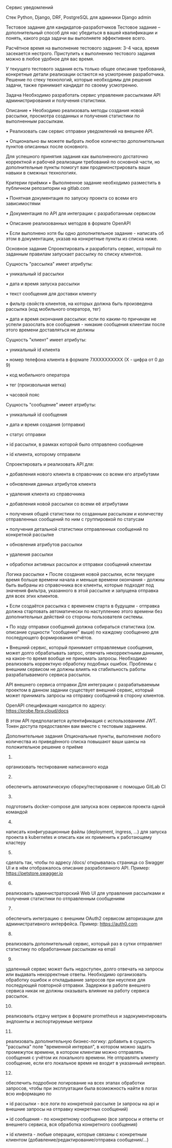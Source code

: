Сервис уведомлений

Стек Python, Django, DRF, PostgreSQL
для админики Django admin

Тестовое задание для кандидатов-разработчиков
Тестовое задание – дополнительный способ для нас убедиться в вашей квалификации и понять, какого рода задачи вы выполняете эффективнее всего.

Расчётное время на выполнение тестового задания: 3-4 часа, время засекается нестрого. Приступить к выполнению тестового задания можно в любое удобное для вас время.

У текущего тестового задания есть только общее описание требований, конкретные детали реализации остаются на усмотрение разработчика. Решение по стеку технологий, которые необходимы для решения задачи, также принимает кандидат по своему усмотрению.

Задача
Необходимо разработать сервис управления рассылками API администрирования и получения статистики.

Описание
•
Необходимо реализовать методы создания новой рассылки, просмотра созданных и получения статистики по выполненным рассылкам.

•
Реализовать сам сервис отправки уведомлений на внешнее API.

•
Опционально вы можете выбрать любое количество дополнительных пунктов описанных после основного.

Для успешного принятия задания как выполненного достаточно корректной и рабочей реализации требований по основной части, но дополнительные пункты помогут вам продемонстрировать ваши навыки в смежных технологиях.

Критерии приёмки
•
Выполненное задание необходимо разместить в публичном репозитории на gitlab.com

•
Понятная документация по запуску проекта со всеми его зависимостями

•
Документация по API для интеграции с разработанным сервисом

•
Описание реализованных методов в формате OpenAPI

•
Если выполнено хотя бы одно дополнительное задание - написать об этом в документации, указав на конкретные пункты из списка ниже.

Основное задание
Спроектировать и разработать сервис, который по заданным правилам запускает рассылку по списку клиентов.

Сущность "рассылка" имеет атрибуты:

•
уникальный id рассылки

•
дата и время запуска рассылки

•
текст сообщения для доставки клиенту

•
фильтр свойств клиентов, на которых должна быть произведена рассылка (код мобильного оператора, тег)

•
дата и время окончания рассылки: если по каким-то причинам не успели разослать все сообщения - никакие сообщения клиентам после этого времени доставляться не должны

Сущность "клиент" имеет атрибуты:

•
уникальный id клиента

•
номер телефона клиента в формате 7XXXXXXXXXX (X - цифра от 0 до 9)

•
код мобильного оператора

•
тег (произвольная метка)

•
часовой пояс

Сущность "сообщение" имеет атрибуты:

•
уникальный id сообщения

•
дата и время создания (отправки)

•
статус отправки

•
id рассылки, в рамках которой было отправлено сообщение

•
id клиента, которому отправили

Спроектировать и реализовать API для:

•
добавления нового клиента в справочник со всеми его атрибутами

•
обновления данных атрибутов клиента

•
удаления клиента из справочника

•
добавления новой рассылки со всеми её атрибутами

•
получения общей статистики по созданным рассылкам и количеству отправленных сообщений по ним с группировкой по статусам

•
получения детальной статистики отправленных сообщений по конкретной рассылке

•
обновления атрибутов рассылки

•
удаления рассылки

•
обработки активных рассылок и отправки сообщений клиентам

Логика рассылки
•
После создания новой рассылки, если текущее время больше времени начала и меньше времени окончания - должны быть выбраны из справочника все клиенты, которые подходят под значения фильтра, указанного в этой рассылке и запущена отправка для всех этих клиентов.

•
Если создаётся рассылка с временем старта в будущем - отправка должна стартовать автоматически по наступлению этого времени без дополнительных действий со стороны пользователя системы.

•
По ходу отправки сообщений должна собираться статистика (см. описание сущности "сообщение" выше) по каждому сообщению для последующего формирования отчётов.

•
Внешний сервис, который принимает отправляемые сообщения, может долго обрабатывать запрос, отвечать некорректными данными, на какое-то время вообще не принимать запросы. Необходимо реализовать корректную обработку подобных ошибок. Проблемы с внешним сервисом не должны влиять на стабильность работы разрабатываемого сервиса рассылок.

API внешнего сервиса отправки
Для интеграции с разрабатываемым проектом в данном задании существует внешний сервис, который может принимать запросы на отправку сообщений в сторону клиентов.

OpenAPI спецификация находится по адресу: https://probe.fbrq.cloud/docs

В этом API предполагается аутентификация с использованием JWT. Токен доступа предоставлен вам вместе с тестовым заданием.

Дополнительные задания
Опциональные пункты, выполнение любого количества из приведённого списка повышают ваши шансы на положительное решение о приёме

1.
организовать тестирование написанного кода

2.
обеспечить автоматическую сборку/тестирование с помощью GitLab CI

3.
подготовить docker-compose для запуска всех сервисов проекта одной командой

4.
написать конфигурационные файлы (deployment, ingress, …) для запуска проекта в kubernetes и описать как их применить к работающему кластеру

5.
сделать так, чтобы по адресу /docs/ открывалась страница со Swagger UI и в нём отображалось описание разработанного API. Пример: https://petstore.swagger.io

6.
реализовать администраторский Web UI для управления рассылками и получения статистики по отправленным сообщениям

7.
обеспечить интеграцию с внешним OAuth2 сервисом авторизации для административного интерфейса. Пример: https://auth0.com

8.
реализовать дополнительный сервис, который раз в сутки отправляет статистику по обработанным рассылкам на email

9.
удаленный сервис может быть недоступен, долго отвечать на запросы или выдавать некорректные ответы. Необходимо организовать обработку ошибок и откладывание запросов при неуспехе для последующей повторной отправки. Задержки в работе внешнего сервиса никак не должны оказывать влияние на работу сервиса рассылок.

10.
реализовать отдачу метрик в формате prometheus и задокументировать эндпоинты и экспортируемые метрики

11.
реализовать дополнительную бизнес-логику: добавить в сущность "рассылка" поле "временной интервал", в котором можно задать промежуток времени, в котором клиентам можно отправлять сообщения с учётом их локального времени. Не отправлять клиенту сообщение, если его локальное время не входит в указанный интервал.

12.
обеспечить подробное логирование на всех этапах обработки запросов, чтобы при эксплуатации была возможность найти в логах всю информацию по

•
id рассылки - все логи по конкретной рассылке (и запросы на api и внешние запросы на отправку конкретных сообщений)

•
id сообщения - по конкретному сообщению (все запросы и ответы от внешнего сервиса, вся обработка конкретного сообщения)

•
id клиента - любые операции, которые связаны с конкретным клиентом (добавление/редактирование/отправка сообщения/…)
